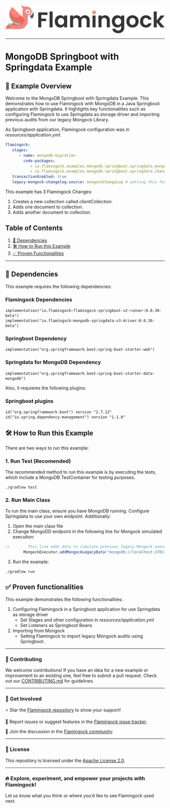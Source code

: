 ![Header Image](../../misc/logo-with-text.png)
___

# MongoDB Springboot with Springdata Example

## 📖 Example Overview

Welcome to the MongoDB Springboot with Springdata Example. This demonstrates how to use Flamingock with MongoDB in a
Java Springboot application with Springdata. It highlights key functionalities such as configuring Flamingock to use
Springdata as storage driver and importing previous audits from our legacy Mongock Library.

As Springboot application, Flamingock configuration was in *resources/application.yml*:
```yaml
flamingock:
   stages:
      - name: mongodb-migration
        code-packages:
           - io.flamingock.examples.mongodb.springboot.springdata.mongock
           - io.flamingock.examples.mongodb.springboot.springdata.changes
   transactionEnabled: true
   legacy-mongock-changelog-source: mongockChangeLog # setting this for importing Mongock legacy audits
```

This example has 3 Flamingock Changes:
1. Creates a new collection called *clientCollection*.
2. Adds one document to collection.
3. Adds another document to collection.

## Table of Contents

1. [📌 Dependencies](#-dependencies)
2. [🛠 How to Run this Example](#-how-to-run-this-example)
3. [✅ Proven Functionalities](#-proven-functionalities)

---

## 📌 Dependencies

This example requires the following dependencies:
### Flamingock Dependencies
    implementation("io.flamingock:flamingock-springboot-v2-runner:0.0.30-beta")
    implementation("io.flamingock:mongodb-springdata-v3-driver:0.0.30-beta")

### Springboot Dependency
    implementation("org.springframework.boot:spring-boot-starter-web")

### Springdata for MongoDB Dependency
    implementation("org.springframework.boot:spring-boot-starter-data-mongodb")

Also, it requieres the following plugins:
### Springboot plugins
    id("org.springframework.boot") version "2.7.12"
    id("io.spring.dependency-management") version "1.1.0"

## 🛠 How to Run this Example

There are two ways to run this example:

### 1. Run Test (Recomended)
The recommended method to run this example is by executing the tests, which include a MongoDB TestContainer for testing
purposes.
```shell
./gradlew test
```

### 2. Run Main Class
To run the main class, ensure you have MongoDB running. Configure Springdata to use your own endpoint. Additionally:

1. Open the main class file
2. Change MongoDD endpoint in the following line for Mongock simulated execution:
```java
//        This line adds data to simulate previous legacy Mongock executions
        MongockExecutor.addMongockLegacyData("mongodb://localhost:27017/", DATABASE_NAME);
```
3. Run the example:
```shell
./gradlew run
```

## ✅ Proven functionalities

This example demonstrates the following functionalities:
1. Configuring Flamingock in a Springboot application for use Springdata as storage driver
   - Set Stages and other configuration in *resources/application.yml*
   - Set Listeners as Springboot Beans
2. Importing from Mongock
   - Setting Flamingock to import legacy Mongock audits using Springboot.

___

### 📢 Contributing
We welcome contributions! If you have an idea for a new example or improvement to an existing one, feel free to submit a
pull request. Check out our [CONTRIBUTING.md](../../CONTRIBUTING.md) for guidelines.

___

### 🤝 Get Involved
⭐ Star the [Flamingock repository](https://github.com/mongock/flamingock-project) to show your support!

🐞 Report issues or suggest features in the [Flamingock issue tracker](https://github.com/mongock/flamingock-project/issues).

💬 Join the discussion in the [Flamingock community](https://github.com/mongock/flamingock-project/discussions).

___

### 📜 License
This repository is licensed under the [Apache License 2.0](../../LICENSE.md).

___

### 🔥 Explore, experiment, and empower your projects with Flamingock!
Let us know what you think or where you’d like to see Flamingock used next.
